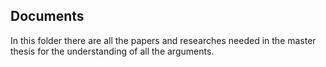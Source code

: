 ## Documents 
In this folder there are all the papers and researches needed in the master thesis for the understanding of all the arguments.


